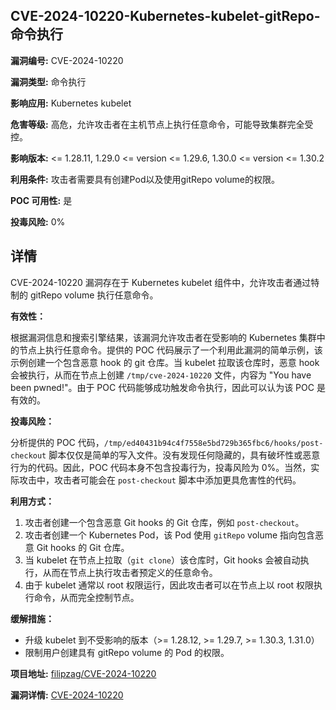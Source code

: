 ## CVE-2024-10220-Kubernetes-kubelet-gitRepo-命令执行

**漏洞编号:** CVE-2024-10220

**漏洞类型:** 命令执行

**影响应用:** Kubernetes kubelet

**危害等级:** 高危，允许攻击者在主机节点上执行任意命令，可能导致集群完全受控。

**影响版本:** <= 1.28.11, 1.29.0 <= version <= 1.29.6, 1.30.0 <= version <= 1.30.2

**利用条件:** 攻击者需要具有创建Pod以及使用gitRepo volume的权限。

**POC 可用性:** 是

**投毒风险:** 0%

## 详情

CVE-2024-10220 漏洞存在于 Kubernetes kubelet 组件中，允许攻击者通过特制的 gitRepo volume 执行任意命令。

**有效性：**

根据漏洞信息和搜索引擎结果，该漏洞允许攻击者在受影响的 Kubernetes 集群中的节点上执行任意命令。提供的 POC 代码展示了一个利用此漏洞的简单示例，该示例创建一个包含恶意 hook 的 git 仓库。当 kubelet 拉取该仓库时，恶意 hook 会被执行，从而在节点上创建 `/tmp/cve-2024-10220` 文件，内容为 "You have been pwned!"。由于 POC 代码能够成功触发命令执行，因此可以认为该 POC 是有效的。

**投毒风险：**

分析提供的 POC 代码，`/tmp/ed40431b94c4f7558e5bd729b365fbc6/hooks/post-checkout` 脚本仅仅是简单的写入文件。没有发现任何隐藏的，具有破坏性或恶意行为的代码。因此，POC 代码本身不包含投毒行为，投毒风险为 0%。当然，实际攻击中，攻击者可能会在 `post-checkout` 脚本中添加更具危害性的代码。

**利用方式：**

1.  攻击者创建一个包含恶意 Git hooks 的 Git 仓库，例如 `post-checkout`。
2.  攻击者创建一个 Kubernetes Pod，该 Pod 使用 `gitRepo` volume 指向包含恶意 Git hooks 的 Git 仓库。
3.  当 kubelet 在节点上拉取（`git clone`）该仓库时，Git hooks 会被自动执行，从而在节点上执行攻击者预定义的任意命令。
4.  由于 kubelet 通常以 root 权限运行，因此攻击者可以在节点上以 root 权限执行命令，从而完全控制节点。

**缓解措施：**

*   升级 kubelet 到不受影响的版本（>= 1.28.12, >= 1.29.7, >= 1.30.3, 1.31.0）
*   限制用户创建具有 gitRepo volume 的 Pod 的权限。

**项目地址:** [filipzag/CVE-2024-10220](https://github.com/filipzag/CVE-2024-10220)

**漏洞详情:** [CVE-2024-10220](https://nvd.nist.gov/vuln/detail/CVE-2024-10220)